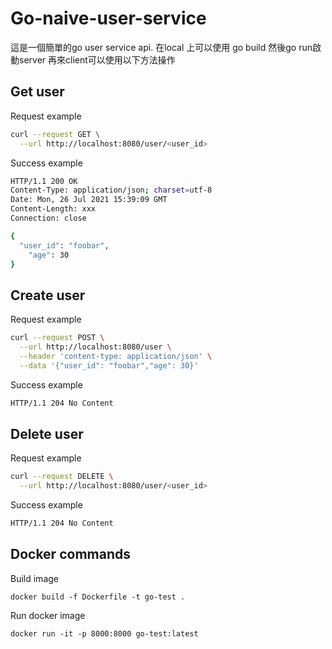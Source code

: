 # Go-naive-user-service
這是一個簡單的go user service api. 在local 上可以使用 go build 然後go run啟動server 再來client可以使用以下方法操作
## Get user

Request example
```bash
curl --request GET \
  --url http://localhost:8080/user/<user_id>
```

Success example

```bash
HTTP/1.1 200 OK
Content-Type: application/json; charset=utf-8
Date: Mon, 26 Jul 2021 15:39:09 GMT
Content-Length: xxx
Connection: close

{
  "user_id": "foobar",
	"age": 30
}
```

## Create user

Request example

```bash
curl --request POST \
  --url http://localhost:8080/user \
  --header 'content-type: application/json' \
  --data '{"user_id": "foobar","age": 30}'
```

Success example

```bash
HTTP/1.1 204 No Content
```

## Delete user

Request example

```bash
curl --request DELETE \
  --url http://localhost:8080/user/<user_id>
```
Success example

```bash
HTTP/1.1 204 No Content
```


## Docker commands
Build image
```
docker build -f Dockerfile -t go-test .
```

Run docker image
```
docker run -it -p 8000:8000 go-test:latest
```
